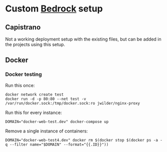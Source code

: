 # Custom [Bedrock](https://roots.io/bedrock/) setup

## Capistrano

Not a working deployment setup with the existing files, but can be added in the projects using this setup.

## Docker

### Docker testing

Run this once:

```
docker network create test
docker run -d -p 80:80 --net test -v /var/run/docker.sock:/tmp/docker.sock:ro jwilder/nginx-proxy
```

Run this for every instance:

```
DOMAIN="docker-web-test.dev" docker-compose up
```

Remove a single instance of containers:

```
DOMAIN="docker-web-test4.dev" docker rm $(docker stop $(docker ps -a -q --filter name="$DOMAIN" --format="{{.ID}}"))
```
